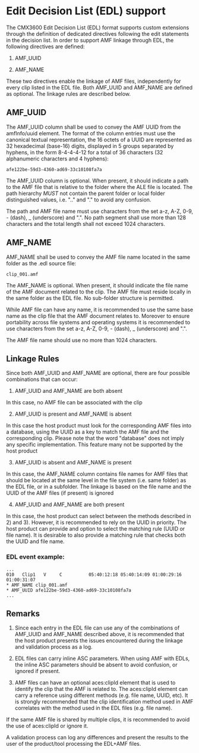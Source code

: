 # Edit Decision List (EDL) support

The CMX3600 Edit Decision List (EDL) format supports custom extensions through the definition of dedicated directives following the edit statements in the decision list. In order to support AMF linkage through EDL, the following directives are defined:

1. AMF_UUID

2. AMF_NAME

These two directives enable the linkage of AMF files, independently for every clip listed in the EDL file. Both AMF_UUID and AMF_NAME are defined as optional. The linkage rules are described below.

## AMF_UUID

The AMF_UUID column shall be used to convey the AMF UUID from the amfInfo/uuid element. The format of the column entries must use the canonical textual representation, the 16 octets of a UUID are represented as 32 hexadecimal (base-16) digits, displayed in 5 groups separated by hyphens, in the form 8-4-4-4-12 for a total of 36 characters (32 alphanumeric characters and 4 hyphens):

~~~
afe122be-59d3-4360-ad69-33c10108fa7a
~~~

The AMF_UUID column is optional. When present, it should indicate a path to the AMF file that is relative to the folder where the ALE file is located. The path hierarchy *MUST* not contain the parent folder or local folder distinguished values, i.e. ".." and "." to avoid any confusion.

The path and AMF file name must use characters from the set a-z, A-Z, 0-9, - (dash), _ (underscore) and ".".
No path segment shall use more than 128 characters and the total length shall not exceed 1024 characters.

## AMF_NAME

AMF_NAME shall be used to convey the AMF file name located in the same folder as the .edl source file:

~~~
clip_001.amf
~~~

The AMF_NAME is optional. When present, it should indicate the file name of the AMF document related to the clip. The AMF file must reside locally in the same folder as the EDL file. No sub-folder structure is permitted.

While AMF file can have any name, it is recommended to use the same base name as the clip file that the AMF document relates to. Moreover to ensure portability across file systems and operating systems it is recommended to use characters from the set a-z, A-Z, 0-9, - (dash), _ (underscore) and ".".

The AMF file name should use no more than 1024 characters.

## Linkage Rules

Since both AMF_UUID and AMF_NAME are optional, there are four possible combinations that can occur:

1. AMF_UUID and AMF_NAME are both absent

In this case, no AMF file can be associated with the clip

2. AMF_UUID is present and AMF_NAME is absent

In this case the host product must look for the corresponding AMF files into a database, using the UUID as a key to match the AMF file and the corresponding clip. Please note that the word "database" does not imply any specific implementation. This feature many not be supported by the host product

3. AMF_UUID is absent and AMF_NAME is present

In this case, the AMF_NAME column contains file names for AMF files that should be located at the same level in the file system (i.e. same folder) as the EDL file, or in a subfolder. The linkage is based on the file name and the UUID of the AMF files (if present) is ignored

4. AMF_UUID and AMF_NAME are both present

In this case, the host product can select between the methods described in 2) and 3). However, it is recommended to rely on the UUID in priority. The host product can provide and option to select the matching rule (UUID or file name). It is desirable to also provide a matching rule that checks both the UUID and file name.

### EDL event example:

~~~
...
010   Clip1   V     C          05:40:12:18 05:40:14:09 01:00:29:16 01:00:31:07
* AMF_NAME clip_001.amf
* AMF_UUID afe122be-59d3-4360-ad69-33c10108fa7a
...
~~~

## Remarks

1. Since each entry in the EDL file can use any of the combinations of AMF_UUID and AMF_NAME described above, it is recommended that the host product presents the issues encountered during the linkage and validation process as a log.

2. EDL files can carry inline ASC parameters. When using AMF with EDLs, the inline ASC parameters should be absent to avoid confusion, or ignored if present.

3. AMF files can have an optional aces:clipId element that is used to identify the clip that the AMF is related to. The aces:clipId element can carry a reference using different methods (e.g. file name, UUID, etc). It is strongly recommended that the clip identification method used in AMF correlates with the method used in the EDL files (e.g. file name).

If the same AMF file is shared by multiple clips, it is recommended to avoid the use of aces:clipId or ignore it.

A validation process can log any differences and present the results to the user of the product/tool processing the EDL+AMF files.
